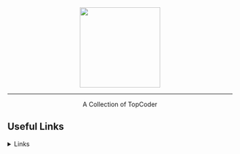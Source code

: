 <div align="center">
    <a href="https://www.hackerrank.com/wingkwong">
        <img height=180 src="https://user-images.githubusercontent.com/26399066/95819582-eed2af00-0d58-11eb-99f8-231b659a2c41.png">
    </a>
    <hr>
    A Collection of TopCoder
</div>

## Useful Links
<details>
<summary>Links</summary>

  - [Warmup](https://www.topcoder.com/thrive/tracks?track=Competitive%20Programming)
  
</details>
